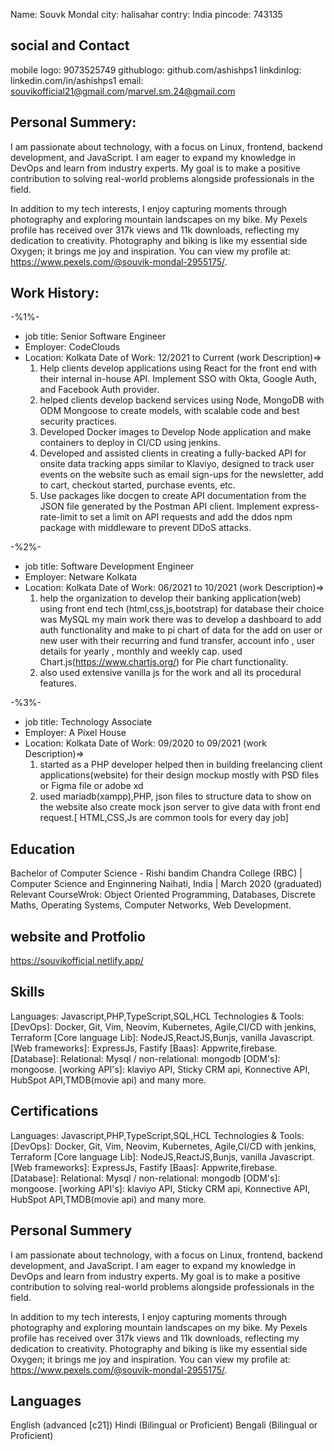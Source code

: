 Name: Souvk Mondal
city: halisahar
contry: India
pincode: 743135

## social and Contact
mobile logo: 9073525749
githublogo: github.com/ashishps1
linkdinlog: linkedin.com/in/ashishps1
email: souvikofficial21@gmail.com/marvel.sm.24@gmail.com


## Personal Summery:
I am passionate about technology, with a focus on Linux, frontend, backend development, and JavaScript. I am eager to expand my knowledge in DevOps and learn from industry experts. My goal is to make a positive contribution to solving real-world problems alongside professionals in the field.

In addition to my tech interests, I enjoy capturing moments through photography and exploring mountain landscapes on my bike. My Pexels profile has received over 317k views and 11k downloads, reflecting my dedication to creativity. Photography and biking is like my essential side Oxygen; it brings me joy and inspiration. You can view my profile at: https://www.pexels.com/@souvik-mondal-2955175/.

## Work History: 
 -%1%-
- job title: Senior Software Engineer
- Employer: CodeClouds
- Location: Kolkata
Date of Work:  12/2021 to Current
 (work Description)=> 
    1. Help clients develop applications using React for the front end with their internal in-house API. Implement SSO with Okta, Google Auth, and Facebook Auth provider.
    2. helped clients develop backend services using Node, MongoDB with ODM Mongoose to create models, with scalable code and best security practices.
    3. Developed Docker images to Develop Node application and make containers to deploy in CI/CD using jenkins.
    4. Developed and assisted clients in creating a fully-backed API for onsite data tracking apps similar to Klaviyo, designed to track user events on the website such as email sign-ups for the newsletter, add to cart, checkout started, purchase events, etc.
    4. Use packages like docgen to create API documentation from the JSON file generated by the Postman API client. Implement express-rate-limit to set a limit on API requests and add the ddos npm package with middleware to prevent DDoS attacks.

 -%2%-
- job title: Software Development Engineer
- Employer: Netware Kolkata
- Location: Kolkata
Date of Work: 06/2021 to 10/2021
 (work Description)=> 
    1. help the organization to develop their banking application(web) using front end tech (html,css,js,bootstrap) for database their choice was MySQL my main work there was to develop a dashboard to add auth functionality and make to pi chart of data for the add on user or new user with their recurring and fund transfer, account info , user details for yearly , monthly and weekly cap. used Chart.js(https://www.chartjs.org/) for Pie chart functionality.
    2. also used extensive vanilla js for the work and all its procedural features.
 
 -%3%-
- job title: Technology Associate
- Employer: A Pixel House
- Location: Kolkata
Date of Work: 09/2020 to 09/2021
 (work Description)=> 
    1. started as a PHP developer helped then in building freelancing client applications(website) for their design mockup mostly with PSD files or Figma file or adobe xd
    2. used mariadb(xampp),PHP, json files to structure data to show on the website also create mock json server to give data with front end request.[ HTML,CSS,Js are common tools for every day job]

## Education
 Bachelor of Computer Science - Rishi bandim Chandra College (RBC) | Computer Science and Enginnering
 Naihati, India | March 2020 (graduated)
 Relevant CourseWrok: Object Oriented Programming, Databases, Discrete Maths, Operating Systems, Computer Networks, Web Development.

## website and Protfolio
https://souvikofficial.netlify.app/

## Skills
Languages: Javascript,PHP,TypeScript,SQL,HCL
Technologies & Tools:
[DevOps]: Docker, Git, Vim, Neovim, Kubernetes, Agile,CI/CD with jenkins, Terraform
[Core language Lib]: NodeJS,ReactJS,Bunjs, vanilla Javascript.
[Web frameworks]: ExpressJs, Fastify
[Baas]: Appwrite,firebase.
[Database]: Relational: Mysql / non-relational: mongodb
[ODM's]: mongoose.
[working API's]: klaviyo API, Sticky CRM api, Konnective API, HubSpot API,TMDB(movie api) and many more.

## Certifications
Languages: Javascript,PHP,TypeScript,SQL,HCL
Technologies & Tools:
[DevOps]: Docker, Git, Vim, Neovim, Kubernetes, Agile,CI/CD with jenkins, Terraform
[Core language Lib]: NodeJS,ReactJS,Bunjs, vanilla Javascript.
[Web frameworks]: ExpressJs, Fastify
[Baas]: Appwrite,firebase.
[Database]: Relational: Mysql / non-relational: mongodb
[ODM's]: mongoose.
[working API's]: klaviyo API, Sticky CRM api, Konnective API, HubSpot API,TMDB(movie api) and many more.

## Personal Summery
I am passionate about technology, with a focus on Linux, frontend, backend development, and JavaScript. I am eager to expand my knowledge in DevOps and learn from industry experts. My goal is to make a positive contribution to solving real-world problems alongside professionals in the field.

In addition to my tech interests, I enjoy capturing moments through photography and exploring mountain landscapes on my bike. My Pexels profile has received over 317k views and 11k downloads, reflecting my dedication to creativity. Photography and biking is like my essential side Oxygen; it brings me joy and inspiration. You can view my profile at: https://www.pexels.com/@souvik-mondal-2955175/.

## Languages
English (advanced [c21])
Hindi (Bilingual or Proficient)
Bengali (Bilingual or Proficient)
